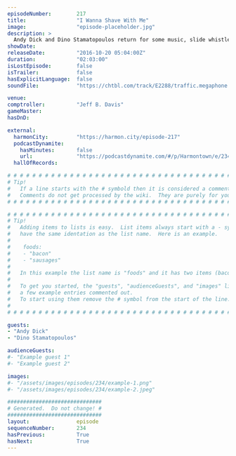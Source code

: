 ```yaml
---
episodeNumber:        217
title:                "I Wanna Shave With Me"
image:                "episode-placeholder.jpg"
description: >
  Andy Dick and Dino Stamatopoulos return for some music, slide whistle and some feels. Your Mayor uses the pressure valve on his brain and lets off some steam. Watch the video at harmontown.com/live! Become a member for $5/mo to watch the show stream live, an archive of downloads and support a small business!
showDate:             
releaseDate:          "2016-10-20 05:04:00Z"
duration:             "02:03:00"
isLostEpisode:        false
isTrailer:            false
hasExplicitLanguage:  false
soundFile:            "https://chtbl.com/track/E2288/traffic.megaphone.fm/STA6091559969.mp3"

venue:                
comptroller:          "Jeff B. Davis"
gameMaster:           
hasDnD:               

external:
  harmonCity:         "https://harmon.city/episode-217"
  podcastDynamite:
    hasMinutes:       false
    url:              "https://podcastdynamite.com/#/p/Harmontown/e/234/217"
  hallOfRecords:      

# # # # # # # # # # # # # # # # # # # # # # # # # # # # # # # # # # # # # # # # # # # # #
# Tip!
#   If a line starts with the # symbold then it is considered a comment.
#   Comments do not get processed by the wiki.  They are purely for your information.
# # # # # # # # # # # # # # # # # # # # # # # # # # # # # # # # # # # # # # # # # # # # #

# # # # # # # # # # # # # # # # # # # # # # # # # # # # # # # # # # # # # # # # # # # # #
# Tip!
#   Adding items to lists is easy.  List items always start with a - symbol and have
#   have the same identation as the list name.  Here is an example.
#
#    foods:
#    - "bacon"
#    - "sausages"
#
#   In this example the list name is "foods" and it has two items (bacon, and sausages).
#
#   To get you started, the "guests", "audienceGuests", and "images" lists below have
#   a few example entries commented out.
#   To start using them remove the # symbol from the start of the line.
#
# # # # # # # # # # # # # # # # # # # # # # # # # # # # # # # # # # # # # # # # # # # # #

guests:
- "Andy Dick"
- "Dino Stamatopoulos"

audienceGuests:
#- "Example guest 1"
#- "Example guest 2"

images:
#- "/assets/images/episodes/234/example-1.png"
#- "/assets/images/episodes/234/example-2.jpeg"

##############################
# Generated.  Do not change! #
##############################
layout:               episode
sequenceNumber:       234
hasPrevious:          True
hasNext:              True
---
```


<!-- The episode description will be rendered here -->

<!-- Add your content BELOW here -->
<!-- vvvvvvvvvvvvvvvvvvvvvvvvvvv -->




<!-- ^^^^^^^^^^^^^^^^^^^^^^^^^^^ -->
<!-- Add your content ABOVE here -->

<!-- The episode gallery will be rendered here -->